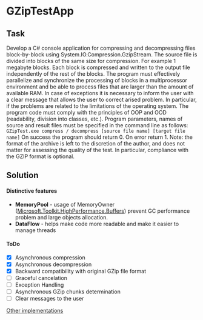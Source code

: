# GZipTestApp
## Task
Develop a C# console application for compressing and decompressing files block-by-block using System.IO.Compression.GzipStream.
The source file is divided into blocks of the same size for compression. For example 1 megabyte blocks. Each block is compressed and written to the output file independently of the rest of the blocks.
The program must effectively parallelize and synchronize the processing of blocks in a multiprocessor environment and be able to process files that are larger than the amount of available RAM.
In case of exceptions it is necessary to inform the user with a clear message that allows the user to correct arised problem. In particular, if the problems are related to the limitations of the operating system.
The program code must comply with the principles of OOP and OOD (readability, division into classes, etc.).
Program parameters, names of source and result files must be specified in the command line as follows:
`GZipTest.exe compress / decompress [source file name] [target file name]`
On success the program should return 0. On error return 1.
Note: the format of the archive is left to the discretion of the author, and does not matter for assessing the quality of the test. In particular, compliance with the GZIP format is optional.

## Solution
#### Distinctive features
 - **MemoryPool** - usage of MemoryOwner ([Microsoft.Toolkit.HighPerformance.Buffers](https://docs.microsoft.com/en-us/windows/communitytoolkit/high-performance/memoryowner)) prevent GC performance problem and large objects allocation.
 - **DataFlow** - helps make code more readable and make it easier to manage threads
#### ToDo
 - [x] Asynchronous compression
 - [x] Asynchronous decompression
 - [x] Backward compatibility with original GZip file format
 - [ ] Graceful cancelation 
 - [ ] Exception Handling
 - [ ] Asynchronous GZip chunks determination
 - [ ] Clear messages to the user

[Other implementations](https://github.com/search?o=desc&q=GZipTest&s=updated&type=Repositories&utf8=%E2%9C%93)
